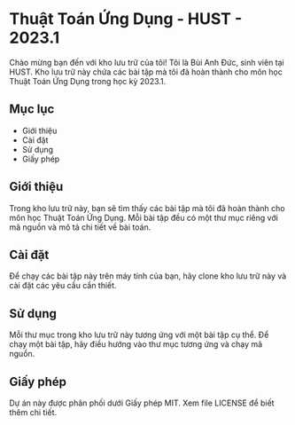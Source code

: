 # Thuật Toán Ứng Dụng - HUST - 2023.1

Chào mừng bạn đến với kho lưu trữ của tôi! Tôi là Bùi Anh Đức, sinh viên tại HUST. Kho lưu trữ này chứa các bài tập mà tôi đã hoàn thành cho môn học Thuật Toán Ứng Dụng trong học kỳ 2023.1.

## Mục lục

- Giới thiệu
- Cài đặt
- Sử dụng
- Giấy phép

## Giới thiệu

Trong kho lưu trữ này, bạn sẽ tìm thấy các bài tập mà tôi đã hoàn thành cho môn học Thuật Toán Ứng Dụng. Mỗi bài tập đều có một thư mục riêng với mã nguồn và mô tả chi tiết về bài toán.

## Cài đặt 

Để chạy các bài tập này trên máy tính của bạn, hãy clone kho lưu trữ này và cài đặt các yêu cầu cần thiết.

<!-- 
```bash
git clone https://github.com/anhducbui6103/TTUD
cd TTUD 
-->

## Sử dụng
Mỗi thư mục trong kho lưu trữ này tương ứng với một bài tập cụ thể. Để chạy một bài tập, hãy điều hướng vào thư mục tương ứng và chạy mã nguồn.

## Giấy phép
Dự án này được phân phối dưới Giấy phép MIT. Xem file LICENSE để biết thêm chi tiết.